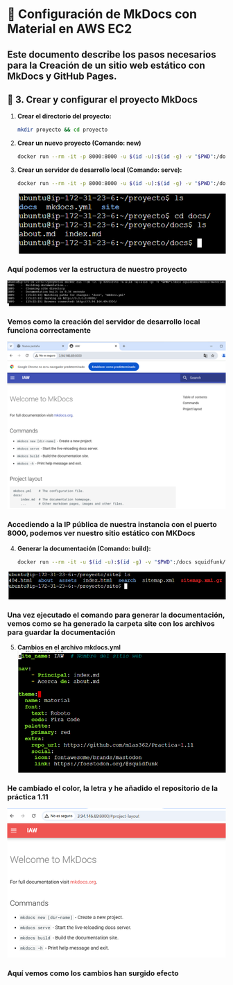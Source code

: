 # 🚀 Configuración de MkDocs con Material en AWS EC2

Este documento describe los pasos necesarios para la Creación de un sitio web estático con MkDocs y GitHub Pages.
---
## 📂 3. Crear y configurar el proyecto MkDocs

1. **Crear el directorio del proyecto:**
   ```bash
   mkdir proyecto && cd proyecto
   ```
2. **Crear un nuevo proyecto (Comando: new)**
   ```bash
   docker run --rm -it -p 8000:8000 -u $(id -u):$(id -g) -v "$PWD":/docs squidfunk/mkdocs-material new .
   ```
3. **Crear un servidor de desarrollo local (Comando: serve):**
   ```bash
   docker run --rm -it -p 8000:8000 -u $(id -u):$(id -g) -v "$PWD":/docs squidfunk/mkdocs-material
   ```
   ![comprobacion](capturas/captura_mk1.png)
### Aquí podemos ver la estructura de nuestro proyecto

   ![comprobacion](capturas/captura_mk3.png)
### Vemos como la creación del servidor de desarrollo local funciona correctamente

  ![comprobacion](capturas/captura_mk2.png)
### Accediendo a la IP pública de nuestra instancia con el puerto 8000, podemos ver nuestro sitio estático con MKDocs

4. **Generar la documentación (Comando: build):**
   ```bash
   docker run --rm -it -u $(id -u):$(id -g) -v "$PWD":/docs squidfunk/mkdocs-material build
   ```
  ![comprobacion](capturas/captura_mk6.png)
### Una vez ejecutado el comando para generar la documentación, vemos como se ha generado la carpeta site con los archivos para guardar la documentación

5. **Cambios en el archivo mkdocs.yml**
  ![comprobacion](capturas/captura_mk4.png)
### He cambiado el color, la letra y he añadido el repositorio de la práctica 1.11

  ![comprobacion](capturas/captura_mk5.png)
### Aquí vemos como los cambios han surgido efecto

